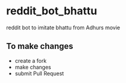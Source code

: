 # reddit_bot_bhattu
reddit bot to imitate bhattu from Adhurs movie

## To make changes
* create a fork
* make changes
* submit Pull Request
